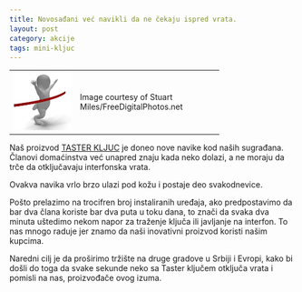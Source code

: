 ```yaml
---
title: Novosađani već navikli da ne čekaju ispred vrata.
layout: post
category: akcije
tags: mini-kljuc 
---
```


<table style="width:370px;"><tr><td>
<img src="/assets/images/news/winner-stuart_miles.jpg" width="300"/>
  </td><td>
Image courtesy of
Stuart Miles/FreeDigitalPhotos.net
</td></tr></table>

Naš proizvod [TASTER KLJUC](/proizvodi/mini-kljuc) je doneo nove navike kod naših sugrađana. Članovi domaćinstva već unapred znaju kada neko dolazi, a ne moraju da trče da otključavaju interfonska vrata.

Ovakva navika vrlo brzo ulazi pod kožu i postaje deo svakodnevice.

Pošto prelazimo na trocifren broj instaliranih uređaja, ako predpostavimo da bar dva člana koriste bar dva puta u toku dana, to znači da svaka dva minuta uštedimo nekom napor za traženje ključa ili javljanje na interfon. To nas mnogo raduje jer znamo da naši inovativni proizvod koristi našim kupcima.

Naredni cilj je da proširimo tržište na druge gradove u Srbiji i Evropi, kako bi došli do toga da svake sekunde neko sa Taster ključem otključa vrata i pomisli na nas, proizvođače ovog izuma.

